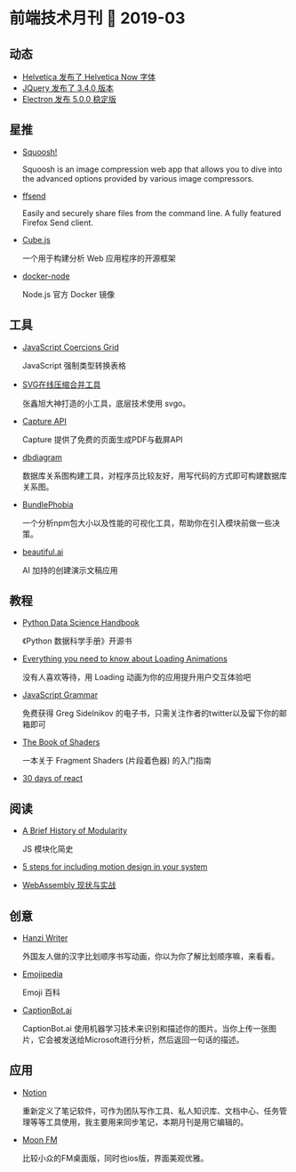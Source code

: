 # 前端技术月刊 📖 2019-03

## 动态

- [Helvetica 发布了 Helvetica Now 字体](https://www.monotype.com/fonts/helvetica-now)
- [JQuery 发布了 3.4.0 版本](https://blog.jquery.com/2019/04/10/jquery-3-4-0-released/)
- [Electron 发布 5.0.0 稳定版](https://electronjs.org/blog/electron-5-0)

## 星推

- [Squoosh!](https://github.com/GoogleChromeLabs/squoosh/)

    Squoosh is an image compression web app that allows you to dive into the advanced options provided by various image compressors.

- [ffsend](https://github.com/timvisee/ffsend)

    Easily and securely share files from the command line. A fully featured Firefox Send client.

- [Cube.js](https://github.com/statsbotco/cube.js)

    一个用于构建分析 Web 应用程序的开源框架

- [docker-node](https://github.com/nodejs/docker-node)

    Node.js 官方 Docker 镜像

## 工具

- [JavaScript Coercions Grid](https://getify.github.io/coercions-grid/)

    JavaScript 强制类型转换表格

- [SVG在线压缩合并工具]([https://www.zhangxinxu.com/sp/svgo/](https://www.zhangxinxu.com/sp/svgo/))

    张鑫旭大神打造的小工具，底层技术使用 svgo。

- [Capture API]([https://capture.techulus.in/](https://capture.techulus.in/))

    Capture 提供了免费的页面生成PDF与截屏API  

- [dbdiagram]([https://dbdiagram.io/home](https://dbdiagram.io/home))

    数据库关系图构建工具，对程序员比较友好，用写代码的方式即可构建数据库关系图。

- [BundlePhobia](https://github.com/pastelsky/bundlephobia)

    一个分析npm包大小以及性能的可视化工具，帮助你在引入模块前做一些决策。

- [beautiful.ai](https://www.beautiful.ai/)

    AI 加持的创建演示文稿应用

## 教程

- [Python Data Science Handbook](https://github.com/jakevdp/PythonDataScienceHandbook)

    《Python 数据科学手册》开源书

- [Everything you need to know about Loading Animations](https://medium.com/flawless-app-stories/everything-you-need-to-know-about-loading-animations-10db7f9b61e)

    没有人喜欢等待，用 Loading 动画为你的应用提升用户交互体验吧

- [JavaScript Grammar](http://www.javascriptgrammar.com/)

    免费获得 Greg Sidelnikov 的电子书，只需关注作者的twitter以及留下你的邮箱即可

- [The Book of Shaders](https://thebookofshaders.com/?lan=ch)

    一本关于 Fragment Shaders (片段着色器) 的入门指南

- [30 days of react](https://github.com/fullstackreact/30-days-of-react)

## 阅读

- [A Brief History of Modularity](https://ponyfoo.com/articles/brief-history-of-modularity)

    JS 模块化简史

- [5 steps for including motion design in your system](https://www.designsystems.com/5-steps-for-including-motion-design-in-your-system/)
- [WebAssembly 现状与实战](https://www.ibm.com/developerworks/cn/web/wa-lo-webassembly-status-and-reality/index.html)

## 创意

- [Hanzi Writer]([https://github.com/chanind/hanzi-writer](https://github.com/chanind/hanzi-writer))

    外国友人做的汉字比划顺序书写动画，你以为你了解比划顺序嘛，来看看。

- [Emojipedia](https://emojipedia.org/)

    Emoji 百科

- [CaptionBot.ai](https://www.captionbot.ai/?lang=zh-CN)

    CaptionBot.ai 使用机器学习技术来识别和描述你的图片。当你上传一张图片，它会被发送给Microsoft进行分析，然后返回一句话的描述。

## 应用

- [Notion](https://www.notion.so/)
    
    重新定义了笔记软件，可作为团队写作工具、私人知识库、文档中心、任务管理等等工具使用，我主要用来同步笔记，本期月刊是用它编辑的。
    
- [Moon FM](https://moon.fm/labs)

    比较小众的FM桌面版，同时也ios版，界面美观优雅。